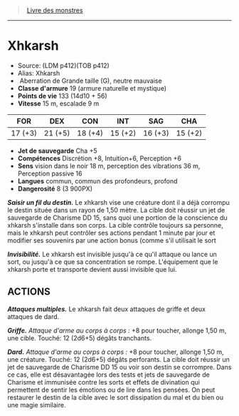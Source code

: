 ﻿> [Livre des monstres](tome_of_beasts.md)

---

# Xhkarsh

- Source: (LDM p412)(TOB p412)
- Alias: Xhkarsh
-  Aberration de Grande taille (G), neutre mauvaise
- **Classe d'armure** 19 (armure naturelle et mystique)
- **Points de vie** 133 (14d10 + 56)
- **Vitesse** 15 m, escalade 9 m

|FOR|DEX|CON|INT|SAG|CHA|
|---|---|---|---|---|---|
|17 (+3)|21 (+5)|18 (+4)|15 (+2)|16 (+3)|15 (+2)|

- **Jet de sauvegarde** Cha +5
- **Compétences** Discrétion +8, Intuition+6, Perception +6
- **Sens** vision dans le noir 18 m, perception des vibrations 36 m, Perception passive 16
- **Langues** commun, commun des profondeurs, profond
- **Dangerosité** 8 (3 900PX)

**_Saisir un fil du destin._** Le xhkarsh vise une créature dont il a déjà corrompu le destin située dans un rayon de 1,50 mètre. La cible doit réussir un jet de sauvegarde de Charisme DD 15, sans quoi une portion de la conscience du xhkarsh s'installe dans son corps. La cible contrôle toujours sa personne, mais le xhkarsh peut contrôler ses actions pendant 1 minute par jour et modifier ses souvenirs par une action bonus (comme s'il utilisait le sort

**_Invisibilité._** Le xhkarsh est invisible jusqu'à ce qu'il attaque ou lance un sort, ou jusqu'à ce que sa concentration se rompe. L'équipement que le xhkarsh porte et transporte devient aussi invisible que lui.

## ACTIONS

**_Attaques multiples._** Le xhkarsh fait deux attaques de griffe et deux attaques de dard.

**_Griffe._** _Attaque d'arme au corps à corps :_ +8 pour toucher, allonge 1,50 m, une cible. Touché: 12 (2d6+5) dégâts tranchants.

**_Dard._** _Attaque d'arme au corps à corps :_ +8 pour toucher, allonge 1,50 m, une créature. Touché: 12 (2d6+5) dégâts perforants. La cible doit réussir un jet de sauvegarde de Charisme DD 15 ou voir son destin se corrompre. Dans ce cas, elle est désavantagée lors des tests et jets de sauvegarde de Charisme et immunisée contre les sorts et effets de divination qui permettent de sentir les émotions ou de lire dans les pensées. On peut restaurer le destin de la cible avec le sort dissipation du mal et du bien ou une magie similaire.

